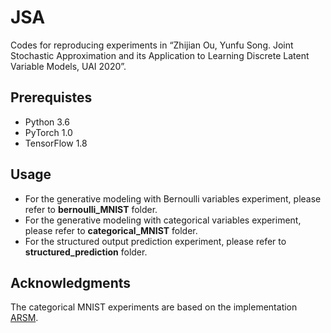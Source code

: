 # JSA

Codes for reproducing experiments  in “Zhijian Ou, Yunfu Song. Joint Stochastic Approximation and its Application to Learning Discrete Latent Variable Models, UAI 2020”.

## Prerequistes

- Python 3.6
- PyTorch 1.0
- TensorFlow 1.8

## Usage

- For the generative modeling with Bernoulli variables experiment, please refer to **bernoulli_MNIST** folder.
- For the generative modeling with categorical variables  experiment, please refer to **categorical_MNIST** folder.
- For the structured output prediction  experiment, please refer to **structured_prediction** folder.

## Acknowledgments

The categorical MNIST experiments are based on the implementation [ARSM](https://github.com/ARM-gradient/ARSM).

 
